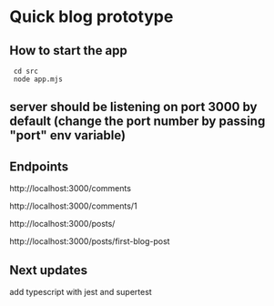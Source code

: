 # Quick blog prototype

## How to start the app

```
 cd src
 node app.mjs
```

## server should be listening on port 3000 by default (change the port number by passing "port" env variable)



## Endpoints

http://localhost:3000/comments

http://localhost:3000/comments/1

http://localhost:3000/posts/

http://localhost:3000/posts/first-blog-post

## Next updates

add typescript  with jest and supertest 